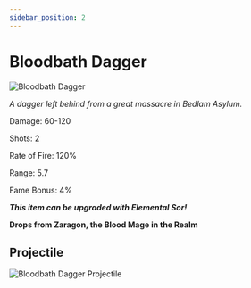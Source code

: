 ```yaml
---
sidebar_position: 2
---
```


# Bloodbath Dagger

![Bloodbath Dagger](http://i.imgur.com/XM5i2w2.png)

<i>A dagger left behind from a great massacre in Bedlam Asylum.</i>

Damage: 60-120

Shots: 2

Rate of Fire: 120%

Range: 5.7

Fame Bonus: 4%

***This item can be upgraded with Elemental Sor!***

**Drops from Zaragon, the Blood Mage in the Realm**

## Projectile 

![Bloodbath Dagger Projectile](https://cdn.discordapp.com/attachments/953134990428868629/981727290272657418/bbath.gif)
